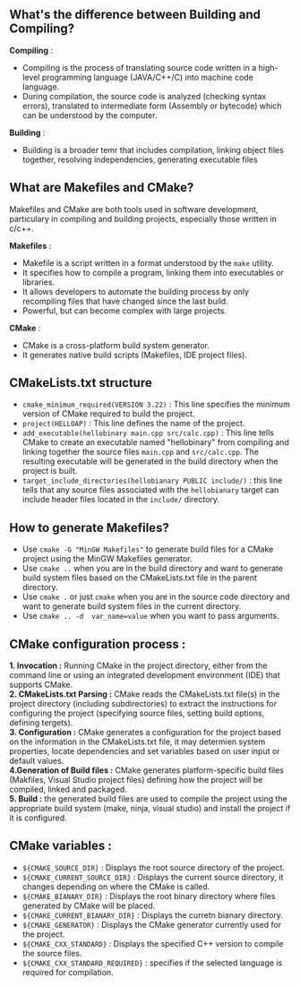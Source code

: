 ## What's the difference between Building and Compiling?
**Compiling** : 
* Compiling is the process of translating source code written in a high-level programming language (JAVA/C++/C) into machine code language.
* During compilation, the source code is analyzed (checking syntax errors), translated to intermediate form (Assembly or bytecode) which can be understood by the computer. 

**Building** : 
* Building is a broader temr  that includes compilation, linking object files together, resolving independencies, generating executable files
## What are Makefiles and CMake?
Makefiles and CMake are both tools used in software development, particulary in compiling and building projects, especially those written in c/c++. 

**Makefiles** :
* Makefile is a script written in a format understood by the `make` utility.
* It specifies how to compile a program, linking them into executables or libraries.
* It allows developers to automate the building process by only recompiling files that have changed since the last build. 
* Powerful, but can become complex with large projects.

**CMake** : 
* CMake is a cross-platform build system generator. 
* It generates native build scripts (Makefiles, IDE project files).

## CMakeLists.txt structure
* `cmake_minimum_required(VERSION 3.22)` : This line specifies the minimum version of CMake required to build the project.   
* `project(HELLOAP)` : This line defines the name of the project.    
* `add_executable(hellobinary main.cpp src/calc.cpp)` : This line tells CMake to create an executable named "hellobinary" from compiling and linking together the source files `main.cpp` and `src/calc.cpp`. The resulting executable will be generated in the build directory when the project is built.    
* `target_include_directories(hellobianary PUBLIC include/)` : this line tells that any source files associated with the `hellobianary` target can include header files located in the `include/` directory.     
## How to generate Makefiles?
* Use `cmake -G "MinGW Makefiles"` to generate build files for a CMake project using the MinGW Makefiles generator.  
* Use `cmake ..` when you are in the build directory and want to generate build system files based on the CMakeLists.txt file in the parent directory.  
* Use `cmake .` or just `cmake` when you are in the source code directory and want to generate build system files in the current directory.  
* Use `cmake .. -d  var_name=value` when you want to pass arguments.  
## CMake configuration process : 
**1. Invocation :** Running CMake in the project directory, either from the command line or using an integrated development environment (IDE) that supports CMake.   
**2. CMakeLists.txt Parsing :** CMake reads the CMakeLists.txt file(s) in the project directory (including subdirectories) to extract the instructions for configuring the project (specifying source files, setting build options, defining tergets).     
**3. Configuration :** CMake generates a configuration for the project based on the information in the CMakeLists.txt file, it may determien system properties, locate dependencies and set variables based on user input or default values.  
**4.Generation of Build files :** CMake generates platform-specific build files (Makfiles, Visual Studio project files) defining how the project will be compiled, linked and packaged.   
**5. Build :** the generated build files are used to compile the project using the appropriate build system (make, ninja, visual studio) and install the project if it is configured.   
## CMake variables : 
* `${CMAKE_SOURCE_DIR}` : Displays the root source directory of the project.     
* `${CMAKE_CURRENT_SOURCE_DIR}`  : Displays the current source directory, it changes depending on where the CMake is called.  
* `${CMAKE_BIANARY_DIR}`  : Displays the root binary directory where files generated by CMake will be placed.  
* `${CMAKE_CURRENT_BIANARY_DIR}`  : Displays the curretn bianary directory.     
* `${CMAKE_GENERATOR}` : Displays the CMake generator currently used for the project.  
* `${CMAKE_CXX_STANDARD}` : Displays the specified C++ version to compile the source files.   
* `${CMAKE_CXX_STANDARD_REQUIRED}` : specifies if the selected language is required for compilation.   
